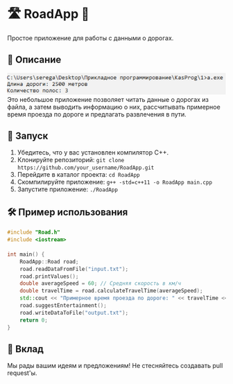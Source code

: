 # 🛣️ RoadApp 🚗

Простое приложение для работы с данными о дорогах.

## 📝 Описание
![Логотип](logo.png)
Это небольшое приложение позволяет читать данные о дорогах из файла, а затем выводить информацию о них, рассчитывать примерное время проезда по дороге и предлагать развлечения в пути.

## 🚀 Запуск

1. Убедитесь, что у вас установлен компилятор C++.
2. Клонируйте репозиторий: `git clone https://github.com/your_username/RoadApp.git`
3. Перейдите в каталог проекта: `cd RoadApp`
4. Скомпилируйте приложение: `g++ -std=c++11 -o RoadApp main.cpp`
5. Запустите приложение: `./RoadApp`

## 🛠️ Пример использования

```cpp
#include "Road.h"
#include <iostream>

int main() {
    RoadApp::Road road;
    road.readDataFromFile("input.txt");
    road.printValues();
    double averageSpeed = 60; // Средняя скорость в км/ч
    double travelTime = road.calculateTravelTime(averageSpeed);
    std::cout << "Примерное время проезда по дороге: " << travelTime << " часа\n";
    road.suggestEntertainment();
    road.writeDataToFile("output.txt");
    return 0;
}
```

## 🤝 Вклад

Мы рады вашим идеям и предложениям! Не стесняйтесь создавать pull request'ы.
